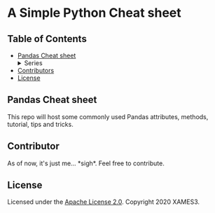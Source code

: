 # A Simple Python Cheat sheet

## Table of Contents

- [Pandas Cheat sheet](#pandas-cheat-sheet)
        <details>
            <summary>Series</summary>
                <ul>
                    <li>[Basics](https://github.com/xames3/cheat_sheet/blob/master/pandas/series_1%20(basics).ipynb)</li>
                    <li>[Intermediate](https://github.com/xames3/cheat_sheet/blob/master/pandas/series_2%20(intermediate).ipynb)</li>
                    <li>[Not Really Advanced](https://github.com/xames3/cheat_sheet/blob/master/pandas/series_3%20(not%20really%20advanced).ipynb)</li>
                    <li>[Little Advanced](https://github.com/xames3/cheat_sheet/blob/master/pandas/series_4%20(little%20advanced).ipynb)</li>
                </ul>
        </details>
- [Contributors](#little-advanced)
- [License](#license)

## Pandas Cheat **sheet**
This repo will host some commonly used Pandas attributes, methods, tutorial, tips and tricks.

## Contributor
As of now, it's just me... \*sigh*. Feel free to contribute.

## License
Licensed under the [Apache License 2.0](https://github.com/xames3/cheat_sheet/blob/master/LICENSE). Copyright 2020 XAMES3.
